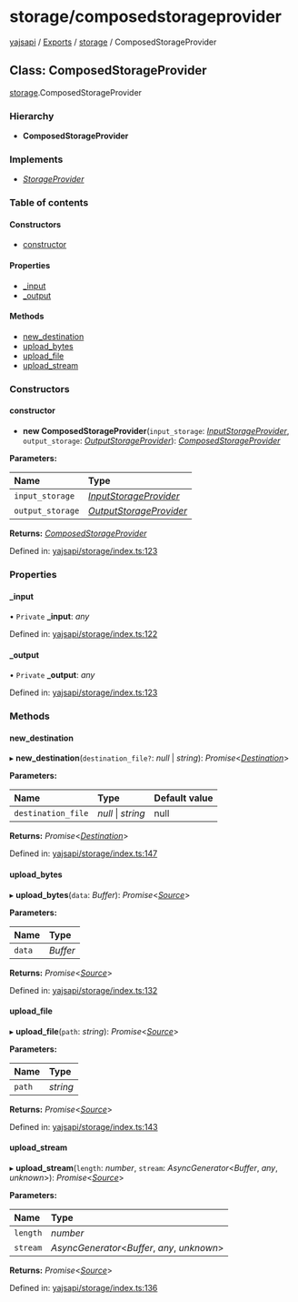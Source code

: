 # storage/composedstorageprovider

[yajsapi](https://github.com/golemfactory/yagna-docs/tree/9699eb3e934dbc2c15063c37bc7a317a2c47fef4/yajsapi/README.md) / [Exports](https://github.com/golemfactory/yagna-docs/tree/9699eb3e934dbc2c15063c37bc7a317a2c47fef4/yajsapi/modules.md) / [storage](../yajsapi-2/storage.md) / ComposedStorageProvider

## Class: ComposedStorageProvider

[storage](../yajsapi-2/storage.md).ComposedStorageProvider

### Hierarchy

* **ComposedStorageProvider**

### Implements

* [_StorageProvider_](storage.storageprovider.md)

### Table of contents

#### Constructors

* [constructor](storage.composedstorageprovider.md#constructor)

#### Properties

* [\_input](storage.composedstorageprovider.md#_input)
* [\_output](storage.composedstorageprovider.md#_output)

#### Methods

* [new\_destination](storage.composedstorageprovider.md#new_destination)
* [upload\_bytes](storage.composedstorageprovider.md#upload_bytes)
* [upload\_file](storage.composedstorageprovider.md#upload_file)
* [upload\_stream](storage.composedstorageprovider.md#upload_stream)

### Constructors

#### constructor

+ **new ComposedStorageProvider**\(`input_storage`: [_InputStorageProvider_](storage.inputstorageprovider.md), `output_storage`: [_OutputStorageProvider_](storage.outputstorageprovider.md)\): [_ComposedStorageProvider_](storage.composedstorageprovider.md)

**Parameters:**

| Name | Type |
| :--- | :--- |
| `input_storage` | [_InputStorageProvider_](storage.inputstorageprovider.md) |
| `output_storage` | [_OutputStorageProvider_](storage.outputstorageprovider.md) |

**Returns:** [_ComposedStorageProvider_](storage.composedstorageprovider.md)

Defined in: [yajsapi/storage/index.ts:123](https://github.com/golemfactory/yajsapi/blob/0a8d8c8/yajsapi/storage/index.ts#L123)

### Properties

#### \_input

• `Private` **\_input**: _any_

Defined in: [yajsapi/storage/index.ts:122](https://github.com/golemfactory/yajsapi/blob/0a8d8c8/yajsapi/storage/index.ts#L122)

#### \_output

• `Private` **\_output**: _any_

Defined in: [yajsapi/storage/index.ts:123](https://github.com/golemfactory/yajsapi/blob/0a8d8c8/yajsapi/storage/index.ts#L123)

### Methods

#### new\_destination

▸ **new\_destination**\(`destination_file?`: _null_ \| _string_\): _Promise_&lt;[_Destination_](storage.destination.md)&gt;

**Parameters:**

| Name | Type | Default value |
| :--- | :--- | :--- |
| `destination_file` | _null_ \| _string_ | null |

**Returns:** _Promise_&lt;[_Destination_](storage.destination.md)&gt;

Defined in: [yajsapi/storage/index.ts:147](https://github.com/golemfactory/yajsapi/blob/0a8d8c8/yajsapi/storage/index.ts#L147)

#### upload\_bytes

▸ **upload\_bytes**\(`data`: _Buffer_\): _Promise_&lt;[_Source_](storage.source.md)&gt;

**Parameters:**

| Name | Type |
| :--- | :--- |
| `data` | _Buffer_ |

**Returns:** _Promise_&lt;[_Source_](storage.source.md)&gt;

Defined in: [yajsapi/storage/index.ts:132](https://github.com/golemfactory/yajsapi/blob/0a8d8c8/yajsapi/storage/index.ts#L132)

#### upload\_file

▸ **upload\_file**\(`path`: _string_\): _Promise_&lt;[_Source_](storage.source.md)&gt;

**Parameters:**

| Name | Type |
| :--- | :--- |
| `path` | _string_ |

**Returns:** _Promise_&lt;[_Source_](storage.source.md)&gt;

Defined in: [yajsapi/storage/index.ts:143](https://github.com/golemfactory/yajsapi/blob/0a8d8c8/yajsapi/storage/index.ts#L143)

#### upload\_stream

▸ **upload\_stream**\(`length`: _number_, `stream`: _AsyncGenerator_&lt;_Buffer_, _any_, _unknown_&gt;\): _Promise_&lt;[_Source_](storage.source.md)&gt;

**Parameters:**

| Name | Type |
| :--- | :--- |
| `length` | _number_ |
| `stream` | _AsyncGenerator_&lt;_Buffer_, _any_, _unknown_&gt; |

**Returns:** _Promise_&lt;[_Source_](storage.source.md)&gt;

Defined in: [yajsapi/storage/index.ts:136](https://github.com/golemfactory/yajsapi/blob/0a8d8c8/yajsapi/storage/index.ts#L136)

